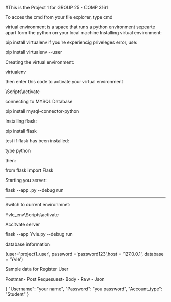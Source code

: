 #This is the Project 1 for GROUP 25 - COMP 3161

To acces the cmd from your file explorer, type cmd

virtual environment is a space that runs a python environment sepearte apart form the python on your local machine
Installing virtual environment:

pip install virtualenv
if you're experiencig priveleges error, use:

pip install virtualenv --user

Creating the virtual environment:

virtualenv <name of your environment goes here>

then enter this code to activate your virtual environment

<name of env>\Scripts\activate

connecting to MYSQL Database

pip install mysql-connector-python

Installing flask:

pip install flask

test if flask has been installed:

type python

then: 

from flask import Flask

Starting  you server:  

flask --app <name of python file>.py --debug run
_________________________________________________________________________________

Switch to current environmnet:

Yvle_env\Scripts\activate

Accitvate server

flask --app Yvle.py --debug run


database information

(user='project1_user', password ='password123',host = '127.0.0.1', database = 'Yvle')




Sample data for Register User

Postman- Post Requesuest- Body - Raw - Json


{
    "Username": "your name",
    "Password": "you password",
    "Account_type": "Student"
}







